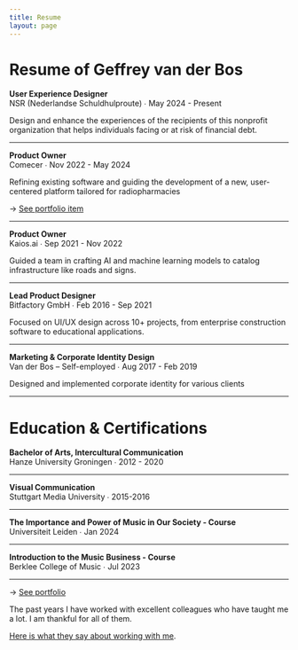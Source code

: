 ```yaml
---
title: Resume
layout: page
---
```


# Resume of Geffrey van der Bos

**User Experience Designer**<br>
NSR (Nederlandse Schuldhulproute) ∙ May 2024 - Present

Design and enhance the experiences of the recipients of this nonprofit organization that helps individuals facing or at risk of financial debt.
***
**Product Owner**<br>
Comecer ∙ Nov 2022 - May 2024

Refining existing software and guiding the development of a new, user-centered platform tailored for radiopharmacies

→ [See portfolio item](/portfolio/smartlab/)

***
**Product Owner**<br>
Kaios.ai ∙ Sep 2021 - Nov 2022

Guided a team in crafting AI and machine learning models to catalog infrastructure like roads and signs.
***
**Lead Product Designer**<br>
Bitfactory GmbH ∙ Feb 2016 - Sep 2021

Focused on UI/UX design across 10+ projects, from enterprise construction software to educational applications.
***
**Marketing & Corporate Identity Design**<br>
Van der Bos – Self-employed ∙ Aug 2017 - Feb 2019

Designed and implemented corporate identity for various clients

***

# Education & Certifications

**Bachelor of Arts, Intercultural Communication**<br>
Hanze University Groningen ∙ 2012 - 2020
***
**Visual Communication**<br>
Stuttgart Media University ∙ 2015-2016
***
**The Importance and Power of Music in Our Society - Course**<br>
Universiteit Leiden ∙ Jan 2024
***
**Introduction to the Music Business - Course**<br>
Berklee College of Music ∙ Jul 2023

***

→ [See portfolio](/portfolio/smartlab/)

The past years I have worked with excellent colleagues who have taught me a lot. I am thankful for all of them.

[Here is what they say about working with me](/testimonials/).
